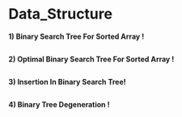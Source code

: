 # Data_Structure



**1) Binary Search Tree For Sorted Array !**

<img src="https://github.com/kamleshjoshi8102/imgbot/blob/main/binary-search-tree-sorted-array-animation.gif" alt="" style="max-width:100%;">



**2) Optimal Binary Search Tree For Sorted Array !**

<img src="https://github.com/kamleshjoshi8102/imgbot/blob/main/binary-search-tree-sorted-array-animation.gif" alt="" style="max-width:100%;">


**3) Insertion In Binary  Search Tree!**

<img src="https://github.com/kamleshjoshi8102/imgbot/blob/main/binary-search-tree-insertion-animation.gif" alt="" style="max-width:100%;">

**4) Binary Tree Degeneration !**

<img src="https://github.com/kamleshjoshi8102/imgbot/blob/main/binary-search-tree-degenerating-demo-animation.gif" alt="" style="max-width:100%;">
